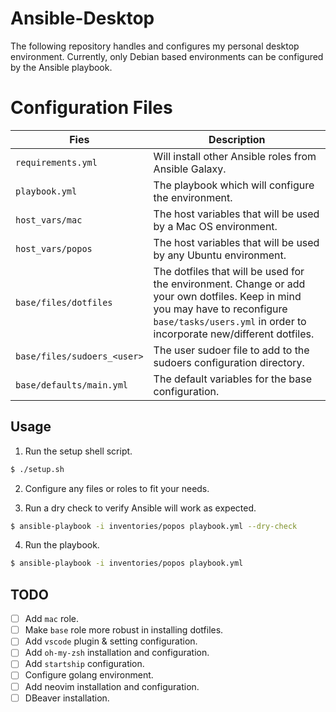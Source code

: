# Ansible-Desktop

The following repository handles and configures my personal desktop environment. Currently, only Debian based environments can be configured by the Ansible playbook.

# Configuration Files
|Fies|Description|
|----|----|
| `requirements.yml`| Will install other Ansible roles from Ansible Galaxy.|
| `playbook.yml`| The playbook which will configure the environment.|
| `host_vars/mac`| The host variables that will be used by a Mac OS environment.|
| `host_vars/popos`| The host variables that will be used by any Ubuntu environment.|
| `base/files/dotfiles`| The dotfiles that will be used for the environment. Change or add your own dotfiles. Keep in mind you may have to reconfigure `base/tasks/users.yml` in order to incorporate new/different dotfiles.|
| `base/files/sudoers_<user>`| The user sudoer file to add to the sudoers configuration directory.|
| `base/defaults/main.yml`| The default variables for the base configuration.|

## Usage

1. Run the setup shell script.

```bash
$ ./setup.sh
```

2. Configure any files or roles to fit your needs.


3. Run a dry check to verify Ansible will work as expected.

```bash
$ ansible-playbook -i inventories/popos playbook.yml --dry-check
```
4. Run the playbook. 

```bash
$ ansible-playbook -i inventories/popos playbook.yml
```

## TODO
- [ ] Add `mac` role.
- [ ] Make `base` role more robust in installing dotfiles. 
- [ ] Add `vscode` plugin & setting configuration.
- [ ] Add `oh-my-zsh` installation and configuration.
- [ ] Add `startship` configuration.
- [ ] Configure golang environment.
- [ ] Add neovim installation and configuration.
- [ ] DBeaver installation.
